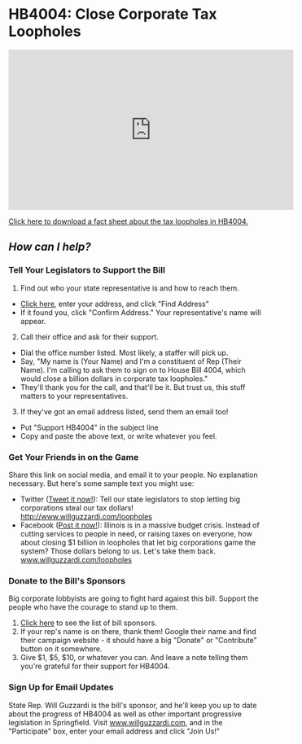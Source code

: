 ---
---

# HB4004: Close Corporate Tax Loopholes

<iframe width="560" height="315" src="https://www.youtube.com/embed/hx-V069fl7E" frameborder="0" allowfullscreen></iframe>

<a href='https://d3n8a8pro7vhmx.cloudfront.net/willguzzardi/pages/219/attachments/original/1489721154/HB4004.pdf'>Click here to download a fact sheet about the tax loopholes in HB4004.</a>

## _How can I help?_

### Tell Your Legislators to Support the Bill
1. Find out who your state representative is and how to reach them.
 * <a href="http://www.elections.il.gov/districtlocator/addressfinder.aspx" target="_blank">Click here</a>, enter your address, and click "Find Address"
 * If it found you, click "Confirm Address." Your representative's name will appear.
2. Call their office and ask for their support.
 * Dial the office number listed. Most likely, a staffer will pick up.
 * Say, "My name is (Your Name) and I'm a constituent of Rep (Their Name). I'm calling to ask them to sign on to House Bill 4004, which would close a billion dollars in corporate tax loopholes."
 * They'll thank you for the call, and that'll be it. But trust us, this stuff matters to your representatives.
3. If they've got an email address listed, send them an email too!
 * Put "Support HB4004" in the subject line
 * Copy and paste the above text, or write whatever you feel.


### Get Your Friends in on the Game
Share this link on social media, and email it to your people. No explanation necessary. But here's some sample text you might use:

* Twitter (<a href="https://twitter.com/intent/tweet?text=Tell%20our%20state%20legislators%20to%20stop%20letting%20big%20corporations%20steal%20our%20tax%20dollars!&url=http://www.willguzzardi.com/loopholes" target="_blank">Tweet it now!</a>): Tell our state legislators to stop letting big corporations steal our tax dollars! http://www.willguzzardi.com/loopholes
* Facebook (<a href="http://facebook.com/sharer.php?u=https://www.youtube.com/watch?v=hx-V069fl7E" target="_blank">Post it now!</a>): Illinois is in a massive budget crisis. Instead of cutting services to people in need, or raising taxes on everyone, how about closing $1 billion in loopholes that let big corporations game the system? Those dollars belong to us. Let's take them back. www.willguzzardi.com/loopholes


### Donate to the Bill's Sponsors
Big corporate lobbyists are going to fight hard against this bill. Support the people who have the courage to stand up to them.

1. <a href="http://ilga.gov/legislation/billstatus.asp?DocNum=4004&GAID=14&GA=100&DocTypeID=HB&LegID=106319&SessionID=91" target="_blank">Click here</a> to see the list of bill sponsors.
2. If your rep's name is on there, thank them! Google their name and find their campaign website - it should have a big "Donate" or "Contribute" button on it somewhere.
3. Give $1, $5, $10, or whatever you can. And leave a note telling them you're grateful for their support for HB4004.


### Sign Up for Email Updates
State Rep. Will Guzzardi is the bill's sponsor, and he'll keep you up to date about the progress of HB4004 as well as other important progressive legislation in Springfield. Visit <a href="http://www.willguzzardi.com" target="_blank">www.willguzzardi.com</a>, and in the "Participate" box, enter your email address and click "Join Us!"
